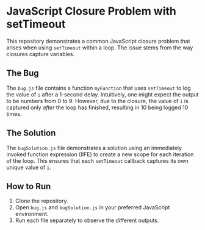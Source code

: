 # JavaScript Closure Problem with setTimeout

This repository demonstrates a common JavaScript closure problem that arises when using `setTimeout` within a loop.  The issue stems from the way closures capture variables.

## The Bug
The `bug.js` file contains a function `myFunction` that uses `setTimeout` to log the value of `i` after a 1-second delay.  Intuitively, one might expect the output to be numbers from 0 to 9. However, due to the closure, the value of `i` is captured only *after* the loop has finished, resulting in 10 being logged 10 times.

## The Solution
The `bugSolution.js` file demonstrates a solution using an immediately invoked function expression (IIFE) to create a new scope for each iteration of the loop. This ensures that each `setTimeout` callback captures its own unique value of `i`.

## How to Run
1. Clone the repository.
2. Open `bug.js` and `bugSolution.js` in your preferred JavaScript environment.
3. Run each file separately to observe the different outputs.